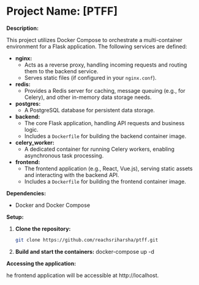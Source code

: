 # Project Name: [PTFF]

**Description:**

This project utilizes Docker Compose to orchestrate a multi-container environment for a Flask application. The following services are defined:

- **nginx:** 
    - Acts as a reverse proxy, handling incoming requests and routing them to the backend service.
    - Serves static files (if configured in your `nginx.conf`).
- **redis:** 
    - Provides a Redis server for caching, message queuing (e.g., for Celery), and other in-memory data storage needs.
- **postgres:** 
    - A PostgreSQL database for persistent data storage.
- **backend:** 
    - The core Flask application, handling API requests and business logic.
    - Includes a `Dockerfile` for building the backend container image.
- **celery_worker:** 
    - A dedicated container for running Celery workers, enabling asynchronous task processing.
- **frontend:** 
    - The frontend application (e.g., React, Vue.js), serving static assets and interacting with the backend API.
    - Includes a `Dockerfile` for building the frontend container image.

**Dependencies:**

- Docker and Docker Compose

**Setup:**

1. **Clone the repository:**
   ```bash
   git clone https://github.com/reachsriharsha/ptff.git

2. **Build and start the containers:**
docker-compose up -d

**Accessing the application:**

he frontend application will be accessible at http://localhost.
